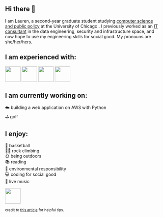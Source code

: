 ## Hi there 👋

I am Lauren, a second-year graduate student studying [computer science and public policy](https://capp.uchicago.edu/) at the University of Chicago . I previously worked as an [IT consultant](https://www.avanade.com/en) in the data engineering, security and infrastructure space, and now hope to use my engineering skills for social good. My pronouns are she/her/hers.

## I am experienced with:
<img height=50 src="https://cdn.jsdelivr.net/gh/devicons/devicon/icons/python/python-original.svg"/> <img height=50 src="https://cdn.jsdelivr.net/gh/devicons/devicon/icons/github/github-original.svg"/> <img height=50 src="https://cdn.jsdelivr.net/gh/devicons/devicon/icons/git/git-plain.svg"/> <img height=50 src="https://cdn.jsdelivr.net/gh/devicons/devicon/icons/javascript/javascript-original.svg" />
                                                                                                         
## I am currently working on:
☁️ building a web application on AWS with Python  
⛳ golf  

## I enjoy:
🏀 basketball  
🧗‍♀️ rock climbing  
🌞 being outdoors  
📚 reading  
🌱 environmental responsibility  
💻 coding for social good  
🎵 live music  

<a href="https://www.linkedin.com/in/lauren-quattrocchi/">
   <img height="50" src="https://www.vectorlogo.zone/logos/linkedin/linkedin-ar21.svg" />
</a>

<sub> credit to [this article](https://towardsdatascience.com/enrich-your-github-profile-with-these-tips-272fa1eafe05) for helpful tips.<sub>

<!--
<img src="https://github-readme-stats.vercel.app/api?username=laurenquattrocchi&show_icons=true"/>
<img src="https://github-readme-stats.vercel.app/api/top-langs?username=laurenquattrocchi&layout=compact"/>

Currently Working On
👩🏻‍🏫 School Projects


👩🏻‍💻 Past Projects
Many repositories from school projects are private for academic integrity and intellectual property purposes. Code can be shared with prospective employers upon request.

Developing websites using node.js and Express
Developing a big data application using Hive, HBase, and Hadoop
Researching the impact of climate change on the demographics of Chicago
CFD script
RESTful API and Database using Flask and PostgreSQL
Classification using Decision Trees, K-Nearest Neighbors, Perceptrons, Logistic Regression, and Neural Networks in PyTorch
Record Linkage using Jaro-Winkler Distance
Search Engine Backend using SQLite
Web Scraping and Web Crawlers using BeautifulSoup
Text Attribution using Markov Models
Analyzing Police Traffic Stop Data using Pandas - confirm
Analyzing Avian Diversity using Recursive Treemaps - confirm
Linear Regression using Numpy
Polling Precinct Simulation using M/M/N Queues
Analyzing Political Tweets using NLP
Modeling Language Shifts using Moore Neighborhoods


**laurenquattrocchi/laurenquattrocchi** is a ✨ _special_ ✨ repository because its `README.md` (this file) appears on your GitHub profile.

Here are some ideas to get you started:

- 🔭 I’m currently working on ...
- 🌱 I’m currently learning ...
- 👯 I’m looking to collaborate on ...
- 🤔 I’m looking for help with ...
- 💬 Ask me about ...
- 📫 How to reach me: ...
- 😄 Pronouns: ...
- ⚡ Fun fact: ...
-->
